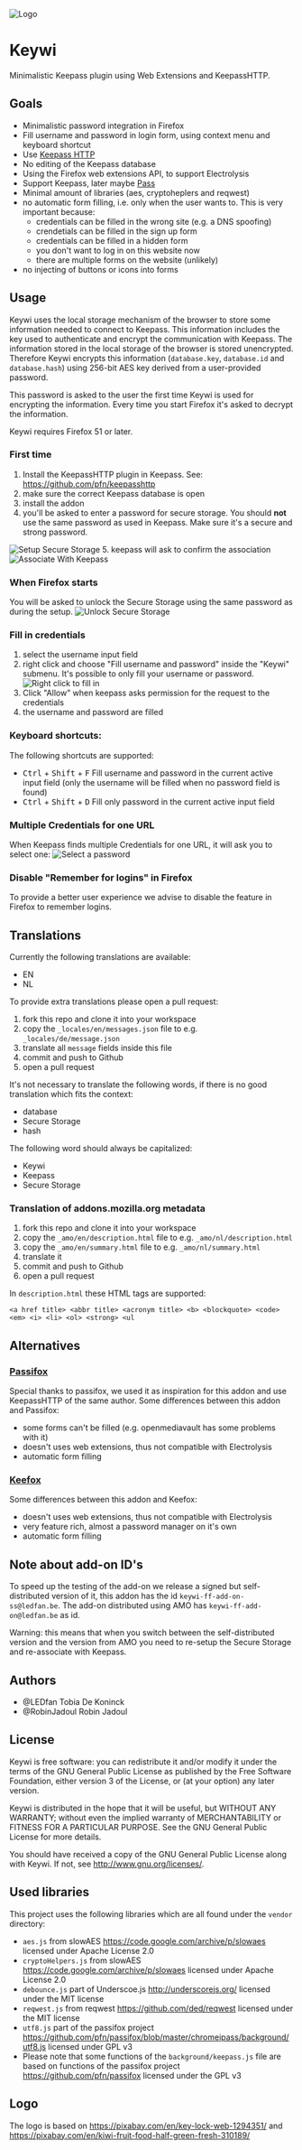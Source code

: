 ![Logo](icons/keywi-256.png)

Keywi
===

Minimalistic Keepass plugin using Web Extensions and KeepassHTTP.

<!---
Description on addons.mozilla.org starts here.
-->

## Goals
 - Minimalistic password integration in Firefox
 - Fill username and password in login form, using context menu and keyboard shortcut
 - Use [Keepass HTTP](https://github.com/pfn/keepasshttp)
 - No editing of the Keepass database
 - Using the Firefox web extensions API, to support Electrolysis
 - Support Keepass, later maybe [Pass](https://www.passwordstore.org/)
 - Minimal amount of libraries (aes, cryptoheplers and reqwest)
 - no automatic form filling, i.e. only when the user wants to. This is very important because:
   - credentials can be filled in the wrong site (e.g. a DNS spoofing)
   - crendetials can be filled in the sign up form
   - credentials can be filled in a hidden form
   - you don't want to log in on this website now
   - there are multiple forms on the website (unlikely)
 - no injecting of buttons or icons into forms

## Usage
Keywi uses the local storage mechanism of the browser to store some information needed to connect to Keepass. This information includes the key used to authenticate and encrypt the communication with Keepass. The information stored in the local storage of the browser is stored unencrypted.
Therefore Keywi encrypts this information (`database.key`, `database.id` and `database.hash`) using 256-bit AES key derived from a user-provided password. 

This password is asked to the user the first time Keywi is used for encrypting the information. Every time you start Firefox it's asked to decrypt the information.

Keywi requires Firefox 51 or later.

### First time
 1. Install the KeepassHTTP plugin in Keepass. See: https://github.com/pfn/keepasshttp
 2. make sure the correct Keepass database is open
 3. install the addon
 4. you'll be asked to enter a password for secure storage. You should **not** use the same password as used in Keepass. Make sure it's a secure and strong password.

![Setup Secure Storage](.github/screenshots/setup-secure-storage.png)
 5. keepass will ask to confirm the association
![Associate With Keepass](.github/screenshots/associate.png)

### When Firefox starts
You will be asked to unlock the Secure Storage using the same password as during the setup.
![Unlock Secure Storage](.github/screenshots/unlock-secure-storage.png)

### Fill in credentials
 1. select the username input field
 2. right click and choose "Fill username and password" inside the "Keywi" submenu. It's possible to only fill your username or password.
![Right click to fill in](.github/screenshots/fill-context-menu.png)
 3. Click "Allow" when keepass asks permission for the request to the credentials
 4. the username and password are filled
 
### Keyboard shortcuts:
The following shortcuts are supported:
 - <kbd>Ctrl</kbd> + <kbd>Shift</kbd> + <kbd>F</kbd> Fill username and password in the current active input field (only the username will be filled when no password field is found)
 - <kbd>Ctrl</kbd> + <kbd>Shift</kbd> + <kbd>D</kbd> Fill only password in the current active input field
 
### Multiple Credentials for one URL
When Keepass finds multiple Credentials for one URL, it will ask you to select one:
![Select a password](.github/screenshots/multiple-credentials.png)

### Disable "Remember for logins" in Firefox
To provide a better user experience we advise to disable the feature in Firefox to remember logins.  

<!---
Description on addons.mozilla.org ends here.
-->
 
## Translations
Currently the following translations are available:
 - EN
 - NL
 
To provide extra translations please open a pull request:
 1. fork this repo and clone it into your workspace
 2. copy the `_locales/en/messages.json` file to e.g. `_locales/de/message.json`
 3. translate all `message` fields inside this file
 4. commit and push to Github
 5. open a pull request
 
It's not necessary to translate the following words, if there is no good translation which fits the context:
 - database
 - Secure Storage
 - hash
 
The following word should always be capitalized:
 - Keywi
 - Keepass
 - Secure Storage

### Translation of addons.mozilla.org metadata
 1. fork this repo and clone it into your workspace
 2. copy the `_amo/en/description.html` file to e.g. `_amo/nl/description.html`
 2. copy the `_amo/en/summary.html` file to e.g. `_amo/nl/summary.html`
 3. translate it
 4. commit and push to Github
 5. open a pull request

In `description.html` these HTML tags are supported:
```
<a href title> <abbr title> <acronym title> <b> <blockquote> <code> <em> <i> <li> <ol> <strong> <ul
```

  

## Alternatives
### [Passifox](https://github.com/pfn/passifox)
Special thanks to passifox, we used it as inspiration for this addon and use KeepassHTTP of the same author.
Some differences between this addon and Passifox:
 - some forms can't be filled (e.g. openmediavault has some problems with it)
 - doesn't uses web extensions, thus not compatible with Electrolysis
 - automatic form filling
 

 
### [Keefox](http://keefox.org/)
Some differences between this addon and Keefox:
 - doesn't uses web extensions, thus not compatible with Electrolysis
 - very feature rich, almost a password manager on it's own
 - automatic form filling

## Note about add-on ID's
To speed up the testing of the add-on we release a signed but self-distributed version of it, this addon has the id `keywi-ff-add-on-ss@ledfan.be`. The add-on distributed using AMO has `keywi-ff-add-on@ledfan.be` as id.

Warning: this means that when you switch between the self-distributed version and the version from AMO you need to re-setup the Secure Storage and re-associate with Keepass.

## Authors
 - @LEDfan Tobia De Koninck
 - @RobinJadoul Robin Jadoul
 
## License
Keywi is free software: you can redistribute it and/or modify
it under the terms of the GNU General Public License as published by
the Free Software Foundation, either version 3 of the License, or
(at your option) any later version.

Keywi is distributed in the hope that it will be useful,
but WITHOUT ANY WARRANTY; without even the implied warranty of
MERCHANTABILITY or FITNESS FOR A PARTICULAR PURPOSE.  See the
GNU General Public License for more details.

You should have received a copy of the GNU General Public License
along with Keywi.  If not, see <http://www.gnu.org/licenses/>.
 
 
## Used libraries
This project uses the following libraries which are all found under the `vendor` directory:
 - `aes.js` from slowAES https://code.google.com/archive/p/slowaes licensed under Apache License 2.0
 - `cryptoHelpers.js` from slowAES https://code.google.com/archive/p/slowaes licensed under Apache License 2.0
 - `debounce.js` part of Underscoe.js http://underscorejs.org/ licensed under the MIT license
 - `reqwest.js` from reqwest https://github.com/ded/reqwest licensed under the MIT license
 - `utf8.js` part of the passifox project https://github.com/pfn/passifox/blob/master/chromeipass/background/utf8.js licensed under GPL v3
 - Please note that some functions of the `background/keepass.js` file are based on functions of the passifox project https://github.com/pfn/passifox licensed under the GPL v3

## Logo
The logo is based on https://pixabay.com/en/key-lock-web-1294351/ and https://pixabay.com/en/kiwi-fruit-food-half-green-fresh-310189/

